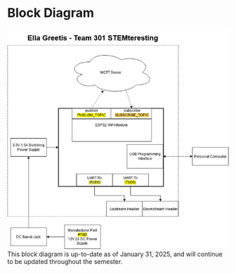 # Block Diagram
![Block Diagram](BiDirectionalInternetComm314.drawio.png)
This block diagram is up-to-date as of January 31, 2025, and will continue to be updated throughout the semester. 